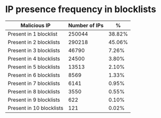 # IP presence frequency in blocklists
| Malicious IP | Number of IPs | % |
|----|----|----|
| Present in 1 blocklist | 250044 | 38.82% |
| Present in 2 blocklists | 290218 | 45.06% |
| Present in 3 blocklists | 46790 | 7.26% |
| Present in 4 blocklists | 24500 | 3.80% |
| Present in 5 blocklists | 13513 | 2.10% |
| Present in 6 blocklists | 8569 | 1.33% |
| Present in 7 blocklists | 6141 | 0.95% |
| Present in 8 blocklists | 3550 | 0.55% |
| Present in 9 blocklists | 622 | 0.10% |
| Present in 10 blocklists | 121 | 0.02% |
